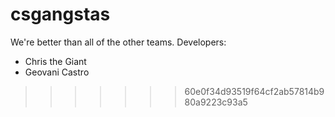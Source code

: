 # csgangstas
We're better than all of the other teams.
Developers:
- Chris the Giant
- Geovani Castro
>>>>>>> 60e0f34d93519f64cf2ab57814b980a9223c93a5
